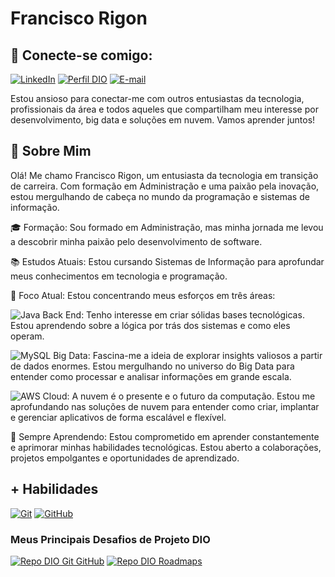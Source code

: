 # Francisco Rigon
## 💬 Conecte-se comigo:
[![LinkedIn](https://img.shields.io/badge/-LinkedIn-000?style=for-the-badge&logo=linkedin&logoColor=30A3DC)](https://www.linkedin.com/in/franciscorigon/)
[![Perfil DIO](https://img.shields.io/badge/-Meu%20Perfil%20na%20DIO-30A3DC?style=for-the-badge)](https://web.dio.me/users/franciscorigon/)
[![E-mail](https://img.shields.io/badge/Gmail-D14836?style=for-the-badge&logo=gmail&logoColor=white)](mailto:franciscorigon@gmail.com)

Estou ansioso para conectar-me com outros entusiastas da tecnologia, profissionais da área e todos aqueles que compartilham meu interesse por desenvolvimento, big data e soluções em nuvem. Vamos aprender juntos!

## 👋 Sobre Mim
Olá! Me chamo Francisco Rigon, um entusiasta da tecnologia em transição de carreira. Com formação em Administração e uma paixão pela inovação, estou mergulhando de cabeça no mundo da programação e sistemas de informação.

🎓 Formação: Sou formado em Administração, mas minha jornada me levou a descobrir minha paixão pelo desenvolvimento de software.

📚 Estudos Atuais: Estou cursando Sistemas de Informação para aprofundar meus conhecimentos em tecnologia e programação.

🚀 Foco Atual: Estou concentrando meus esforços em três áreas:

![Java](https://img.shields.io/badge/java-%23ED8B00.svg?style=for-the-badge&logo=openjdk&logoColor=white) Back End: Tenho interesse em criar sólidas bases tecnológicas. Estou aprendendo sobre a lógica por trás dos sistemas e como eles operam.

![MySQL](https://img.shields.io/badge/MySQL-005C84?style=for-the-badge&logo=mysql&logoColor=white) Big Data: Fascina-me a ideia de explorar insights valiosos a partir de dados enormes. Estou mergulhando no universo do Big Data para entender como processar e analisar informações em grande escala.

![AWS](https://img.shields.io/badge/Amazon_AWS-FF9900?style=for-the-badge&logo=amazonaws&logoColor=white) Cloud: A nuvem é o presente e o futuro da computação. Estou me aprofundando nas soluções de nuvem para entender como criar, implantar e gerenciar aplicativos de forma escalável e flexível.

🌱 Sempre Aprendendo: Estou comprometido em aprender constantemente e aprimorar minhas habilidades tecnológicas. Estou aberto a colaborações, projetos empolgantes e oportunidades de aprendizado.



## + Habilidades

[![Git](https://img.shields.io/badge/Git-000?style=for-the-badge&logo=git&logoColor=E94D5F)](https://git-scm.com/doc) 
[![GitHub](https://img.shields.io/badge/GitHub-000?style=for-the-badge&logo=github&logoColor=30A3DC)](https://docs.github.com/)

### Meus Principais Desafios de Projeto DIO
[![Repo DIO Git GitHub](https://github-readme-stats.vercel.app/api/pin/?username=elidianaandrade&repo=dio-lab-open-source&bg_color=000&border_color=30A3DC&show_icons=true&icon_color=30A3DC&title_color=E94D5F&text_color=FFF)](https://github.com/elidianaandrade/dio-lab-open-source)
[![Repo DIO Roadmaps](https://github-readme-stats.vercel.app/api/pin/?username=digitalinnovationone&repo=roadmaps&bg_color=000&border_color=30A3DC&show_icons=true&icon_color=30A3DC&title_color=E94D5F&text_color=FFF)](https://github.com/digitalinnovationone/roadmaps)

